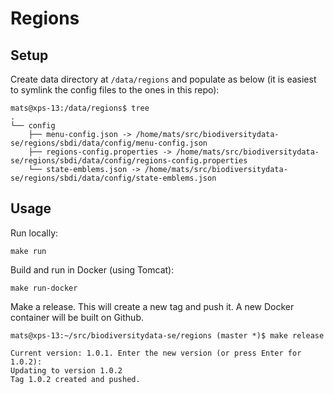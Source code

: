 # Regions

## Setup

Create data directory at `/data/regions` and populate as below (it is easiest to symlink the config files to the ones in this repo):
```
mats@xps-13:/data/regions$ tree
.
└── config
    ├── menu-config.json -> /home/mats/src/biodiversitydata-se/regions/sbdi/data/config/menu-config.json
    ├── regions-config.properties -> /home/mats/src/biodiversitydata-se/regions/sbdi/data/config/regions-config.properties
    └── state-emblems.json -> /home/mats/src/biodiversitydata-se/regions/sbdi/data/config/state-emblems.json
```

## Usage

Run locally:
```
make run
```

Build and run in Docker (using Tomcat):
```
make run-docker
```

Make a release. This will create a new tag and push it. A new Docker container will be built on Github.
```
mats@xps-13:~/src/biodiversitydata-se/regions (master *)$ make release

Current version: 1.0.1. Enter the new version (or press Enter for 1.0.2): 
Updating to version 1.0.2
Tag 1.0.2 created and pushed.
```
